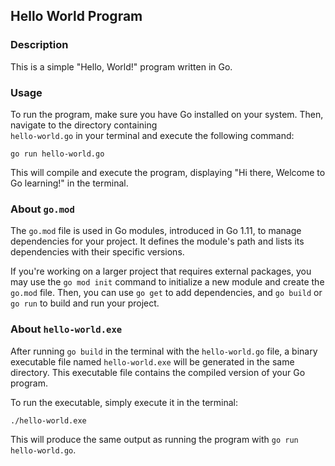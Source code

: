 <!DOCTYPE html>
<html lang="en">
<head>
</head>
<body>
  <!-- Box around the title -->
  <div class="box">
    <h2>Hello World Program</h2>
  </div>

  <!-- Description -->
  <h3>Description</h3>
  <p>This is a simple "Hello, World!" program written in Go.</p>

  <!-- Usage -->
  <h3>Usage</h3>
  <p>To run the program, make sure you have Go installed on your system. Then, navigate to the directory containing<br> <code>hello-world.go</code> in your terminal and execute the following command:</p>
  <pre><code>go run hello-world.go</code></pre>
  <p>This will compile and execute the program, displaying "Hi there, Welcome to Go learning!" in the terminal.</p>

  <!-- About go.mod -->
  <h3>About <code>go.mod</code></h3>
  <p>The <code>go.mod</code> file is used in Go modules, introduced in Go 1.11, to manage dependencies for your project. It defines the module's path and lists its dependencies with their specific versions.</p>
  <p>If you're working on a larger project that requires external packages, you may use the <code>go mod init</code> command to initialize a new module and create the <code>go.mod</code> file. Then, you can use <code>go get</code> to add dependencies, and <code>go build</code> or <code>go run</code> to build and run your project.</p>

  <!-- About helloworld.exe -->
  <h3>About <code>hello-world.exe</code></h3>
  <p>After running <code>go build</code> in the terminal with the <code>hello-world.go</code> file, a binary executable file named <code>hello-world.exe</code> will be generated in the same directory. This executable file contains the compiled version of your Go program.</p>
  <p>To run the executable, simply execute it in the terminal:</p>
  <pre><code>./hello-world.exe</code></pre>
  <p>This will produce the same output as running the program with <code>go run hello-world.go</code>.</p>
</body>
</html>
